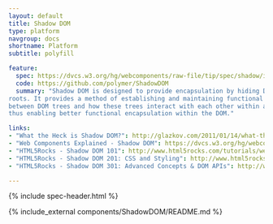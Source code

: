 ```yaml
---
layout: default
title: Shadow DOM
type: platform
navgroup: docs
shortname: Platform
subtitle: polyfill

feature:
  spec: https://dvcs.w3.org/hg/webcomponents/raw-file/tip/spec/shadow/index.html
  code: https://github.com/polymer/ShadowDOM
  summary: "Shadow DOM is designed to provide encapsulation by hiding DOM subtrees under shadow
roots. It provides a method of establishing and maintaining functional boundaries
between DOM trees and how these trees interact with each other within a document,
thus enabling better functional encapsulation within the DOM."

links:
- "What the Heck is Shadow DOM?": http://glazkov.com/2011/01/14/what-the-heck-is-shadow-dom/
- "Web Components Explained - Shadow DOM": https://dvcs.w3.org/hg/webcomponents/raw-file/57f8cfc4a7dc/explainer/index.html#shadow-dom-section
- "HTML5Rocks - Shadow DOM 101": http://www.html5rocks.com/tutorials/webcomponents/shadowdom/
- "HTML5Rocks - Shadow DOM 201: CSS and Styling": http://www.html5rocks.com/tutorials/webcomponents/shadowdom-201/
- "HTML5Rocks - Shadow DOM 301: Advanced Concepts & DOM APIs": http://www.html5rocks.com/tutorials/webcomponents/shadowdom-301/

---
```


{% include spec-header.html %}

{% include_external components/ShadowDOM/README.md  %}
